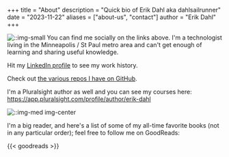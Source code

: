 +++
title = "About"
description = "Quick bio of Erik Dahl aka dahlsailrunner"
date = "2023-11-22"
aliases = ["about-us", "contact"]
author = "Erik Dahl"
+++

![::img-small](/images/MVP_Badge_Horizontal_Preferred_Blue3005_RGB.png)
You can find me socially on the links above.  I'm a technologist 
living in the Minneapolis / St Paul metro area and can't get enough 
of learning and sharing useful knowledge.

Hit my [LinkedIn profile](https://www.linkedin.com/in/dahlsailrunner/) to see my work history.

Check out [the various repos I have on GitHub](https://github.com/dahlsailrunner?tab=repositories).

I'm a Pluralsight author as well and you can see my courses here:
https://app.pluralsight.com/profile/author/erik-dahl

![::img-med img-center](/images/personal-headshot.jpg)


I'm a big reader, and here's a list of some of my all-time favorite books (not in any particular order); feel free to follow me on GoodReads:

{{< goodreads >}}
